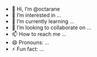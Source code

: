 - 👋 Hi, I’m @octarane
- 👀 I’m interested in ...
- 🌱 I’m currently learning ...
- 💞️ I’m looking to collaborate on ...
- 📫 How to reach me ...
- 😄 Pronouns: ...
- ⚡ Fun fact: ...

<!---
octarane/octarane is a ✨ special ✨ repository because its `README.md` (this file) appears on your GitHub profile.
You can click the Preview link to take a look at your changes.
--->
